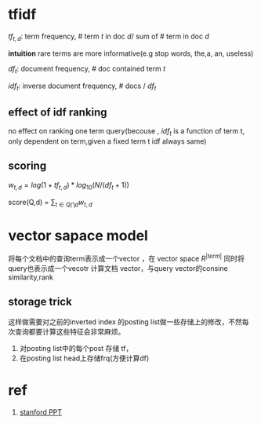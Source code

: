 # tfidf

$tf_{t,d}$: term frequency, # term $t$ in doc $d$/ sum of # term in doc $d$ 

**intuition** rare terms are more informative(e.g stop words, the,a, an, useless)

$df_{t}$: document frequency, # doc contained term $t$

$idf_{t}$: inverse document frequency, # docs / $df_t$

## effect of idf ranking

no effect on ranking one term query(becouse , $idf_t$ is a function of term t, only dependent on term,given a fixed term t idf always same)


## scoring

$w_{t,d} = log(1+tf_{t,d})*log_{10}(N/(df_{t}+1))$

score(Q,d) = $\sum_{t \in Q \bigcap d } w_{t,d}$

# vector sapace model

将每个文档中的查询term表示成一个vector ，在 vector space $R^|term|$
同时将query也表示成一个vecotr
计算文档 vector，与query vector的consine similarity,rank

## storage trick

这样做需要对之前的inverted index 的posting list做一些存储上的修改，不然每次查询都要计算这些特征会非常麻烦。

1. 对posting list中的每个post 存储 tf，
2. 在posting list head上存储frq(方便计算df)

# ref

1. [stanford PPT](https://web.stanford.edu/class/cs276/19handouts/lecture6-tfidf.ppt)